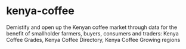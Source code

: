 # kenya-coffee
Demistify and open up the Kenyan coffee market through data for the benefit of smallholder farmers, buyers, consumers and traders: Kenya Coffee Grades, Kenya Coffee Directory, Kenya Coffee Growing regions 
